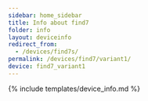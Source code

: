 ```yaml
---
sidebar: home_sidebar
title: Info about find7
folder: info
layout: deviceinfo
redirect_from:
  - /devices/find7s/
permalink: /devices/find7/variant1/
device: find7_variant1
---
```

{% include templates/device_info.md %}
